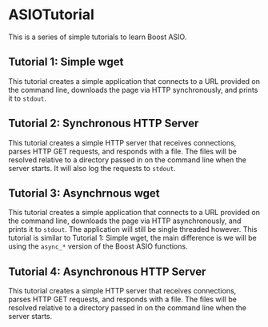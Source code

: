 
ASIOTutorial
============

This is a series of simple tutorials to learn Boost ASIO.

Tutorial 1: Simple wget
-----------------------
This tutorial creates a simple application that connects to a URL provided on the command line,
downloads the page via HTTP synchronously, and prints it to `stdout`.


Tutorial 2: Synchronous HTTP Server
-----------------------------------
This tutorial creates a simple HTTP server that receives connections, parses HTTP GET requests, and
responds with a file. The files will be resolved relative to a directory passed in on the command
line when the server starts. It will also log the requests to `stdout`.

Tutorial 3: Asynchrnous wget
----------------------------
This tutorial creates a simple application that connects to a URL provided on the command line,
downloads the page via HTTP asynchronously, and prints it to `stdout`. The application will still be
single threaded however. This tutorial is similar to Tutorial 1: Simple wget, the main difference is
we will be using the `async_*` version of the Boost ASIO functions.

Tutorial 4: Asynchronous HTTP Server
------------------------------------
This tutorial creates a simple HTTP server that receives connections, parses HTTP GET requests, and
responds with a file. The files will be resolved relative to a directory passed in on the command
line when the server starts.

